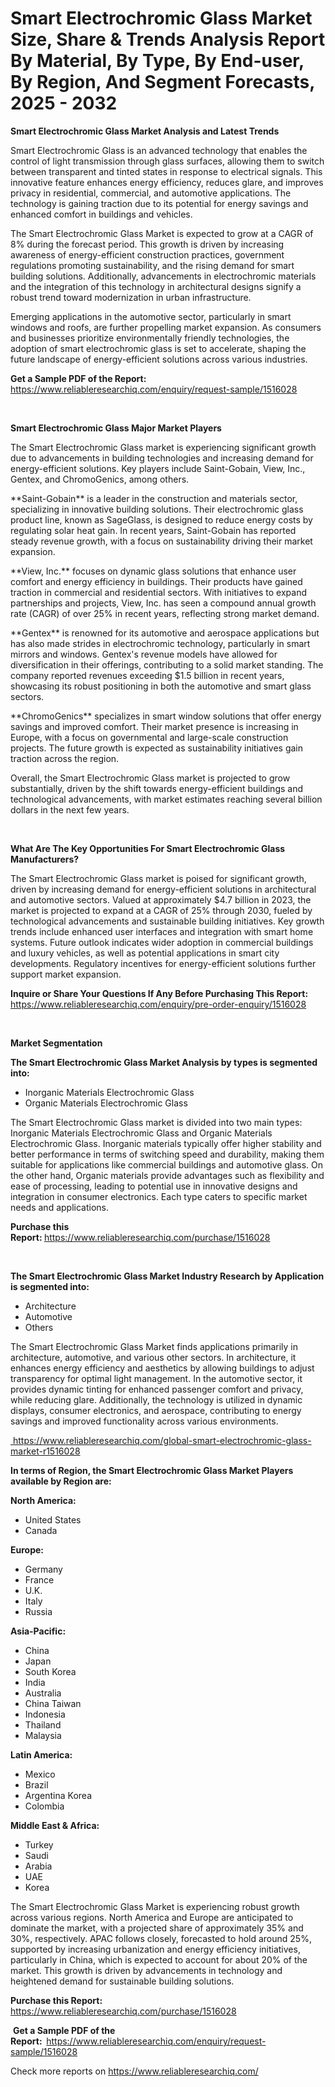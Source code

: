 <p><h1>Smart Electrochromic Glass Market Size, Share & Trends Analysis Report By Material, By Type, By End-user, By Region, And Segment Forecasts, 2025 - 2032</h1></p><p><strong>Smart Electrochromic Glass Market Analysis and Latest Trends</strong></p>
<p><p>Smart Electrochromic Glass is an advanced technology that enables the control of light transmission through glass surfaces, allowing them to switch between transparent and tinted states in response to electrical signals. This innovative feature enhances energy efficiency, reduces glare, and improves privacy in residential, commercial, and automotive applications. The technology is gaining traction due to its potential for energy savings and enhanced comfort in buildings and vehicles.</p><p>The Smart Electrochromic Glass Market is expected to grow at a CAGR of 8% during the forecast period. This growth is driven by increasing awareness of energy-efficient construction practices, government regulations promoting sustainability, and the rising demand for smart building solutions. Additionally, advancements in electrochromic materials and the integration of this technology in architectural designs signify a robust trend toward modernization in urban infrastructure. </p><p>Emerging applications in the automotive sector, particularly in smart windows and roofs, are further propelling market expansion. As consumers and businesses prioritize environmentally friendly technologies, the adoption of smart electrochromic glass is set to accelerate, shaping the future landscape of energy-efficient solutions across various industries.</p></p>
<p><strong>Get a Sample PDF of the Report:&nbsp;</strong> <a href="https://www.reliableresearchiq.com/enquiry/request-sample/1516028?utm_campaign=1082&utm_medium=2&utm_source=Github&utm_content=ia&utm_term=18012025&utm_id=smart-electrochromic-glass">https://www.reliableresearchiq.com/enquiry/request-sample/1516028</a></p>
<p>&nbsp;</p>
<p><strong>Smart Electrochromic Glass Major Market Players</strong></p>
<p><p>The Smart Electrochromic Glass market is experiencing significant growth due to advancements in building technologies and increasing demand for energy-efficient solutions. Key players include Saint-Gobain, View, Inc., Gentex, and ChromoGenics, among others.</p><p>**Saint-Gobain** is a leader in the construction and materials sector, specializing in innovative building solutions. Their electrochromic glass product line, known as SageGlass, is designed to reduce energy costs by regulating solar heat gain. In recent years, Saint-Gobain has reported steady revenue growth, with a focus on sustainability driving their market expansion.</p><p>**View, Inc.** focuses on dynamic glass solutions that enhance user comfort and energy efficiency in buildings. Their products have gained traction in commercial and residential sectors. With initiatives to expand partnerships and projects, View, Inc. has seen a compound annual growth rate (CAGR) of over 25% in recent years, reflecting strong market demand. </p><p>**Gentex** is renowned for its automotive and aerospace applications but has also made strides in electrochromic technology, particularly in smart mirrors and windows. Gentex's revenue models have allowed for diversification in their offerings, contributing to a solid market standing. The company reported revenues exceeding $1.5 billion in recent years, showcasing its robust positioning in both the automotive and smart glass sectors.</p><p>**ChromoGenics** specializes in smart window solutions that offer energy savings and improved comfort. Their market presence is increasing in Europe, with a focus on governmental and large-scale construction projects. The future growth is expected as sustainability initiatives gain traction across the region.</p><p>Overall, the Smart Electrochromic Glass market is projected to grow substantially, driven by the shift towards energy-efficient buildings and technological advancements, with market estimates reaching several billion dollars in the next few years.</p></p>
<p>&nbsp;</p>
<p><strong>What Are The Key Opportunities For Smart Electrochromic Glass Manufacturers?</strong></p>
<p><p>The Smart Electrochromic Glass market is poised for significant growth, driven by increasing demand for energy-efficient solutions in architectural and automotive sectors. Valued at approximately $4.7 billion in 2023, the market is projected to expand at a CAGR of 25% through 2030, fueled by technological advancements and sustainable building initiatives. Key growth trends include enhanced user interfaces and integration with smart home systems. Future outlook indicates wider adoption in commercial buildings and luxury vehicles, as well as potential applications in smart city developments. Regulatory incentives for energy-efficient solutions further support market expansion.</p></p>
<p><strong>Inquire or Share Your Questions If Any Before Purchasing This Report:</strong> <a href="https://www.reliableresearchiq.com/enquiry/pre-order-enquiry/1516028?utm_campaign=1082&utm_medium=2&utm_source=Github&utm_content=ia&utm_term=18012025&utm_id=smart-electrochromic-glass">https://www.reliableresearchiq.com/enquiry/pre-order-enquiry/1516028</a></p>
<p>&nbsp;</p>
<p><strong>Market Segmentation</strong></p>
<p><strong>The Smart Electrochromic Glass Market Analysis by types is segmented into:</strong></p>
<p><ul><li>Inorganic Materials Electrochromic Glass</li><li>Organic Materials Electrochromic Glass</li></ul></p>
<p><p>The Smart Electrochromic Glass market is divided into two main types: Inorganic Materials Electrochromic Glass and Organic Materials Electrochromic Glass. Inorganic materials typically offer higher stability and better performance in terms of switching speed and durability, making them suitable for applications like commercial buildings and automotive glass. On the other hand, Organic materials provide advantages such as flexibility and ease of processing, leading to potential use in innovative designs and integration in consumer electronics. Each type caters to specific market needs and applications.</p></p>
<p><strong>Purchase this Report:&nbsp;</strong><a href="https://www.reliableresearchiq.com/purchase/1516028?utm_campaign=1082&utm_medium=2&utm_source=Github&utm_content=ia&utm_term=18012025&utm_id=smart-electrochromic-glass">https://www.reliableresearchiq.com/purchase/1516028</a></p>
<p>&nbsp;</p>
<p><strong>The Smart Electrochromic Glass Market Industry Research by Application is segmented into:</strong></p>
<p><ul><li>Architecture</li><li>Automotive</li><li>Others</li></ul></p>
<p><p>The Smart Electrochromic Glass Market finds applications primarily in architecture, automotive, and various other sectors. In architecture, it enhances energy efficiency and aesthetics by allowing buildings to adjust transparency for optimal light management. In the automotive sector, it provides dynamic tinting for enhanced passenger comfort and privacy, while reducing glare. Additionally, the technology is utilized in dynamic displays, consumer electronics, and aerospace, contributing to energy savings and improved functionality across various environments.</p></p>
<p><a href="https://www.reliableresearchiq.com/global-smart-electrochromic-glass-market-r1516028?utm_campaign=1082&utm_medium=2&utm_source=Github&utm_content=ia&utm_term=18012025&utm_id=smart-electrochromic-glass">&nbsp;https://www.reliableresearchiq.com/global-smart-electrochromic-glass-market-r1516028</a></p>
<p><strong>In terms of Region, the Smart Electrochromic Glass Market Players available by Region are:</strong></p>
<p>
    <p> <strong> North America: </strong>
        <ul>
            <li>United States</li>
            <li>Canada</li>
        </ul>
        </p> 
    <p> <strong> Europe: </strong>
        <ul>
            <li>Germany</li>
            <li>France</li>
            <li>U.K.</li>
            <li>Italy</li>
            <li>Russia</li>
        </ul>
        </p> 
    <p> <strong> Asia-Pacific: </strong>
        <ul>
            <li>China</li>
            <li>Japan</li>
            <li>South Korea</li>
            <li>India</li>
            <li>Australia</li>
            <li>China Taiwan</li>
            <li>Indonesia</li>
            <li>Thailand</li>
            <li>Malaysia</li>
        </ul>
        </p> 
    <p> <strong> Latin America: </strong>
        <ul>
            <li>Mexico</li>
            <li>Brazil</li>
            <li>Argentina Korea</li>
            <li>Colombia</li>
        </ul>
        </p> 
    <p> <strong> Middle East & Africa: </strong>
        <ul>
            <li>Turkey</li>
            <li>Saudi</li>
            <li>Arabia</li>
            <li>UAE</li>
            <li>Korea</li>
        </ul>
    </p>
    </p>
<p><p>The Smart Electrochromic Glass Market is experiencing robust growth across various regions. North America and Europe are anticipated to dominate the market, with a projected share of approximately 35% and 30%, respectively. APAC follows closely, forecasted to hold around 25%, supported by increasing urbanization and energy efficiency initiatives, particularly in China, which is expected to account for about 20% of the market. This growth is driven by advancements in technology and heightened demand for sustainable building solutions.</p></p>
<p><strong>Purchase this Report: </strong><a href="https://www.reliableresearchiq.com/purchase/1516028?utm_campaign=1082&utm_medium=2&utm_source=Github&utm_content=ia&utm_term=18012025&utm_id=smart-electrochromic-glass">https://www.reliableresearchiq.com/purchase/1516028</a></p>
<p>&nbsp;<strong>Get a Sample PDF of the Report:&nbsp;&nbsp;</strong><a href="https://www.reliableresearchiq.com/enquiry/request-sample/1516028?utm_campaign=1082&utm_medium=2&utm_source=Github&utm_content=ia&utm_term=18012025&utm_id=smart-electrochromic-glass">https://www.reliableresearchiq.com/enquiry/request-sample/1516028</a></p>
<p><strong></strong></p>
<p>Check more reports on <a href="https://www.reliableresearchiq.com/?utm_campaign=1082&utm_medium=2&utm_source=Github&utm_content=ia&utm_term=18012025&utm_id=smart-electrochromic-glass">https://www.reliableresearchiq.com/</a></p>